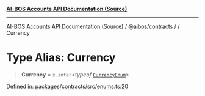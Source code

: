 [**AI-BOS Accounts API Documentation (Source)**](../../../README.md)

***

[AI-BOS Accounts API Documentation (Source)](../../../README.md) / [@aibos/contracts](../README.md) / [](../README.md) / Currency

# Type Alias: Currency

> **Currency** = `z.infer`\<*typeof* [`CurrencyEnum`](../variables/CurrencyEnum.md)\>

Defined in: [packages/contracts/src/enums.ts:20](https://github.com/pohlai88/accounts/blob/48103fb36d28b2b9bfb33472b6de2f719773cde9/packages/contracts/src/enums.ts#L20)
